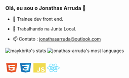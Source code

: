 ### Olá, eu sou o Jonathas Arruda 👋

- 🌱 Trainee dev front end.
- 👯 Trabalhando na Junta Local.
- 📫 Contato : jonathasarruda@outlook.com
  
  <p align="left">
<img width="530em" src="https://github-readme-stats.vercel.app/api?username=jonathas-arruda&show_icons=true&theme=vision-friendly-dark" alt="maykbrito's stats"/>
<img width="530em" src="https://github-readme-stats.vercel.app/api/top-langs/?username=jonathas-arruda&layout=compact&theme=vision-friendly-dark" alt="jonathas-arruda's most languages"/>
</p>

<div style="display: inline_block"><br>
  <img align="center" alt="Rafa-HTML" height="30" width="40" src="https://raw.githubusercontent.com/devicons/devicon/master/icons/html5/html5-original.svg">
  <img align="center" alt="Rafa-CSS" height="30" width="40" src="https://raw.githubusercontent.com/devicons/devicon/master/icons/css3/css3-original.svg">
  <img align="center" alt="Rafa-Js" height="30" width="40" src="https://raw.githubusercontent.com/devicons/devicon/master/icons/javascript/javascript-plain.svg">
  <img align="center" alt="Rafa-React" height="30" width="40" src="https://raw.githubusercontent.com/devicons/devicon/master/icons/react/react-original.svg">
</div>
